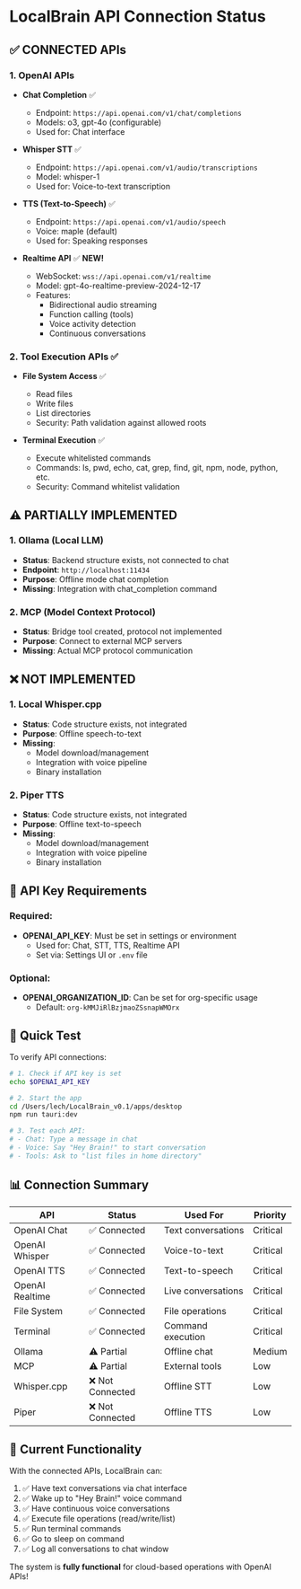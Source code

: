 # LocalBrain API Connection Status

## ✅ CONNECTED APIs

### 1. OpenAI APIs
- **Chat Completion** ✅
  - Endpoint: `https://api.openai.com/v1/chat/completions`
  - Models: o3, gpt-4o (configurable)
  - Used for: Chat interface

- **Whisper STT** ✅
  - Endpoint: `https://api.openai.com/v1/audio/transcriptions`
  - Model: whisper-1
  - Used for: Voice-to-text transcription

- **TTS (Text-to-Speech)** ✅
  - Endpoint: `https://api.openai.com/v1/audio/speech`
  - Voice: maple (default)
  - Used for: Speaking responses

- **Realtime API** ✅ **NEW!**
  - WebSocket: `wss://api.openai.com/v1/realtime`
  - Model: gpt-4o-realtime-preview-2024-12-17
  - Features:
    - Bidirectional audio streaming
    - Function calling (tools)
    - Voice activity detection
    - Continuous conversations

### 2. Tool Execution APIs ✅
- **File System Access** ✅
  - Read files
  - Write files  
  - List directories
  - Security: Path validation against allowed roots

- **Terminal Execution** ✅
  - Execute whitelisted commands
  - Commands: ls, pwd, echo, cat, grep, find, git, npm, node, python, etc.
  - Security: Command whitelist validation

## ⚠️ PARTIALLY IMPLEMENTED

### 1. Ollama (Local LLM)
- **Status**: Backend structure exists, not connected to chat
- **Endpoint**: `http://localhost:11434`
- **Purpose**: Offline mode chat completion
- **Missing**: Integration with chat_completion command

### 2. MCP (Model Context Protocol)
- **Status**: Bridge tool created, protocol not implemented
- **Purpose**: Connect to external MCP servers
- **Missing**: Actual MCP protocol communication

## ❌ NOT IMPLEMENTED

### 1. Local Whisper.cpp
- **Status**: Code structure exists, not integrated
- **Purpose**: Offline speech-to-text
- **Missing**: 
  - Model download/management
  - Integration with voice pipeline
  - Binary installation

### 2. Piper TTS
- **Status**: Code structure exists, not integrated
- **Purpose**: Offline text-to-speech
- **Missing**:
  - Model download/management
  - Integration with voice pipeline
  - Binary installation

## 🔑 API Key Requirements

### Required:
- **OPENAI_API_KEY**: Must be set in settings or environment
  - Used for: Chat, STT, TTS, Realtime API
  - Set via: Settings UI or `.env` file

### Optional:
- **OPENAI_ORGANIZATION_ID**: Can be set for org-specific usage
  - Default: `org-kMMJiRlBzjmaoZSsnapWMOrx`

## 🚀 Quick Test

To verify API connections:

```bash
# 1. Check if API key is set
echo $OPENAI_API_KEY

# 2. Start the app
cd /Users/lech/LocalBrain_v0.1/apps/desktop
npm run tauri:dev

# 3. Test each API:
# - Chat: Type a message in chat
# - Voice: Say "Hey Brain!" to start conversation
# - Tools: Ask to "list files in home directory"
```

## 📊 Connection Summary

| API | Status | Used For | Priority |
|-----|--------|----------|----------|
| OpenAI Chat | ✅ Connected | Text conversations | Critical |
| OpenAI Whisper | ✅ Connected | Voice-to-text | Critical |
| OpenAI TTS | ✅ Connected | Text-to-speech | Critical |
| OpenAI Realtime | ✅ Connected | Live conversations | Critical |
| File System | ✅ Connected | File operations | Critical |
| Terminal | ✅ Connected | Command execution | Critical |
| Ollama | ⚠️ Partial | Offline chat | Medium |
| MCP | ⚠️ Partial | External tools | Low |
| Whisper.cpp | ❌ Not Connected | Offline STT | Low |
| Piper | ❌ Not Connected | Offline TTS | Low |

## 🎯 Current Functionality

With the connected APIs, LocalBrain can:
1. ✅ Have text conversations via chat interface
2. ✅ Wake up to "Hey Brain!" voice command
3. ✅ Have continuous voice conversations
4. ✅ Execute file operations (read/write/list)
5. ✅ Run terminal commands
6. ✅ Go to sleep on command
7. ✅ Log all conversations to chat window

The system is **fully functional** for cloud-based operations with OpenAI APIs!